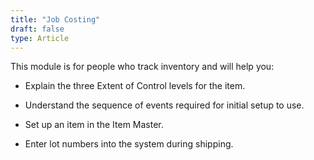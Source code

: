 ```yaml
---
title: "Job Costing"
draft: false
type: Article
---
```


This module is for people who track inventory and will help you:

- Explain the three Extent of Control levels for the item.

- Understand the sequence of events required for initial setup to use.

- Set up an item in the Item Master.

- Enter lot numbers into the system during shipping.